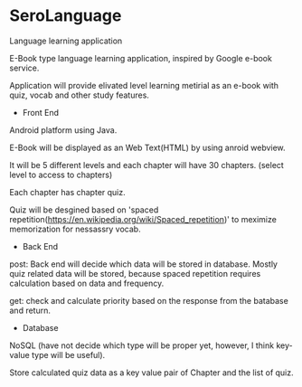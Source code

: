 # SeroLanguage

Language learning application 

E-Book type language learning application, inspired by Google e-book service.

Application will provide elivated level learning metirial as an e-book with quiz, vocab and other study features.

- Front End

Android platform using Java. 

E-Book will be displayed as an Web Text(HTML) by using anroid webview. 

It will be 5 different levels and each chapter will have 30 chapters. (select level to access to chapters)

Each chapter has chapter quiz.

Quiz will be desgined based on 'spaced repetition(https://en.wikipedia.org/wiki/Spaced_repetition)' to meximize memorization for nessassry vocab.

- Back End

post: Back end will decide which data will be stored in database. Mostly quiz related data will be stored, because spaced repetition requires calculation based on data and frequency. 

get: check and calculate priority based on the response from the batabase and return.

- Database

NoSQL (have not decide which type will be proper yet, however, I think key-value type will be useful).

Store calculated quiz data as a key value pair of Chapter and the list of quiz.



